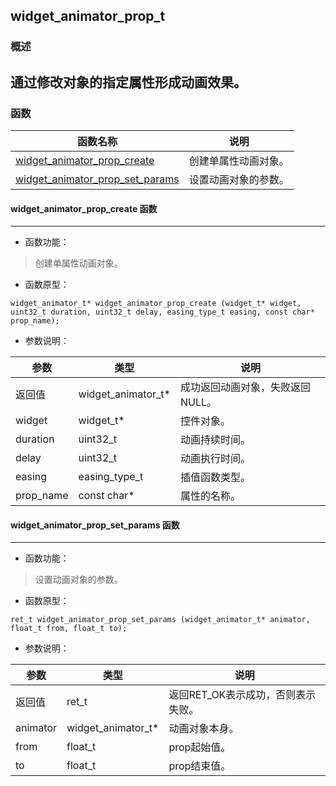 ## widget\_animator\_prop\_t
### 概述
通过修改对象的指定属性形成动画效果。
----------------------------------
### 函数
<p id="widget_animator_prop_t_methods">

| 函数名称 | 说明 | 
| -------- | ------------ | 
| <a href="#widget_animator_prop_t_widget_animator_prop_create">widget\_animator\_prop\_create</a> | 创建单属性动画对象。 |
| <a href="#widget_animator_prop_t_widget_animator_prop_set_params">widget\_animator\_prop\_set\_params</a> | 设置动画对象的参数。 |
#### widget\_animator\_prop\_create 函数
-----------------------

* 函数功能：

> <p id="widget_animator_prop_t_widget_animator_prop_create">创建单属性动画对象。

* 函数原型：

```
widget_animator_t* widget_animator_prop_create (widget_t* widget, uint32_t duration, uint32_t delay, easing_type_t easing, const char* prop_name);
```

* 参数说明：

| 参数 | 类型 | 说明 |
| -------- | ----- | --------- |
| 返回值 | widget\_animator\_t* | 成功返回动画对象，失败返回NULL。 |
| widget | widget\_t* | 控件对象。 |
| duration | uint32\_t | 动画持续时间。 |
| delay | uint32\_t | 动画执行时间。 |
| easing | easing\_type\_t | 插值函数类型。 |
| prop\_name | const char* | 属性的名称。 |
#### widget\_animator\_prop\_set\_params 函数
-----------------------

* 函数功能：

> <p id="widget_animator_prop_t_widget_animator_prop_set_params">设置动画对象的参数。

* 函数原型：

```
ret_t widget_animator_prop_set_params (widget_animator_t* animator, float_t from, float_t to);
```

* 参数说明：

| 参数 | 类型 | 说明 |
| -------- | ----- | --------- |
| 返回值 | ret\_t | 返回RET\_OK表示成功，否则表示失败。 |
| animator | widget\_animator\_t* | 动画对象本身。 |
| from | float\_t | prop起始值。 |
| to | float\_t | prop结束值。 |
